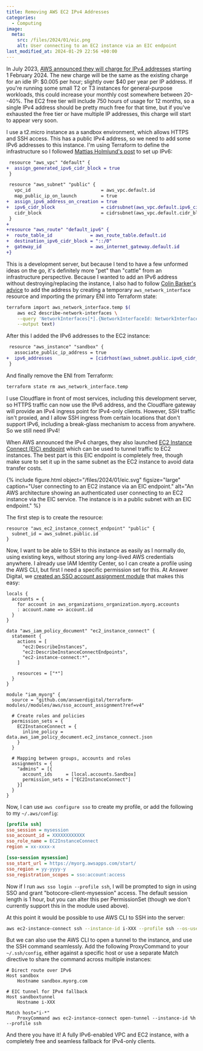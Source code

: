 ```yaml
---
title: Removing AWS EC2 IPv4 Addresses
categories:
  - Computing
image:
  meta:
    src: /files/2024/01/eic.png
    alt: User connecting to an EC2 instance via an EIC endpoint
last_modified_at: 2024-01-29 22:56 +00:00
---
```


In July 2023, [AWS announced they will charge for IPv4 addresses][1] starting 1&nbsp;February 2024. The new charge will be the same as the existing charge for an idle IP: $0.005 per hour; slightly over $40 per year per IP address. If you're running some small T2 or T3 instances for general-purpose workloads, this could increase your monthly cost somewhere between 20--40%. The EC2 free tier will include 750 hours of usage for 12 months, so a single IPv4 address should be pretty much free for that time, but if you've exhausted the free tier or have multiple IP addresses, this charge will start to appear very soon.

I use a t2.micro instance as a sandbox environment, which allows HTTPS and SSH access. This has a public IPv4 address, so we need to add some IPv6 addresses to this instance. I'm using Terraform to define the infrastructure so I followed [Mattias Holmlund's post][2] to set up IPv6:

```diff
 resource "aws_vpc" "default" {
+  assign_generated_ipv6_cidr_block = true
 }

 resource "aws_subnet" "public" {
   vpc_id                          = aws_vpc.default.id
   map_public_ip_on_launch         = true
+  assign_ipv6_address_on_creation = true
+  ipv6_cidr_block                 = cidrsubnet(aws_vpc.default.ipv6_cidr_block, 8, 0)
   cidr_block                      = cidrsubnet(aws_vpc.default.cidr_block, 4, 0)
 }
+
+resource "aws_route" "default_ipv6" {
+  route_table_id              = aws_route_table.default.id
+  destination_ipv6_cidr_block = "::/0"
+  gateway_id                  = aws_internet_gateway.default.id
+}
```

This is a development server, but because I tend to have a few unformed ideas on the go, it's definitely more "pet" than "cattle" from an infrastructure perspective. Because I wanted to add an IPv6 address without destroying/replacing the instance, I also had to follow [Colin Barker's advice][3] to add the address by creating a temporary `aws_network_interface` resource and importing the primary ENI into Terraform state:

```bash
terraform import aws_network_interface.temp $(
    aws ec2 describe-network-interfaces \
    --query 'NetworkInterfaces[*].{NetworkInterfaceId: NetworkInterfaceId}' \
    --output text)
```

After this I added the IPv6 addresses to the EC2 instance:

```diff
 resource "aws_instance" "sandbox" {
   associate_public_ip_address = true
+  ipv6_addresses              = [cidrhost(aws_subnet.public.ipv6_cidr_block, 16)]
 }
```

And finally remove the ENI from Terraform:

```bash
terraform state rm aws_network_interface.temp
```

I use Cloudflare in front of most services, including this development server, so HTTPS traffic can now use the IPv6 address, and the Cloudflare gateway will provide an IPv4 ingress point for IPv4-only clients. However, SSH traffic isn't proxied, and I allow SSH ingress from certain locations that don't support IPv6, including a break-glass mechanism to access from anywhere. So we still need IPv4!

When AWS announced the IPv4 charges, they also launched [EC2 Instance Connect (EIC) endpoint][4] which can be used to tunnel traffic to EC2 instances. The best part is this EIC endpoint is completely free, though make sure to set it up in the same subnet as the EC2 instance to avoid data transfer costs.

{% include figure.html object="/files/2024/01/eic.svg" figsize="large" caption="User connecting to an EC2 instance via an EIC endpoint." alt="An AWS architecture showing an authenticated user connecting to an EC2 instance via the EIC service. The instance is in a public subnet with an EIC endpoint." %}

The first step is to create the resource:

```hcl
resource "aws_ec2_instance_connect_endpoint" "public" {
  subnet_id = aws_subnet.public.id
}
```


Now, I want to be able to SSH to this instance as easily as I normally do, using existing keys, without storing any long-lived AWS credentials anywhere. I already use IAM Identity Center, so I can create a profile using the AWS CLI, but first I need a specific permission set for this. At Answer Digital, we [created an SSO account assignment module][5] that makes this easy:

```hcl
locals {
  accounts = {
    for account in aws_organizations_organization.myorg.accounts
    : account.name => account.id
  }
}

data "aws_iam_policy_document" "ec2_instance_connect" {
  statement {
    actions = [
      "ec2:DescribeInstances",
      "ec2:DescribeInstanceConnectEndpoints",
      "ec2-instance-connect:*",
    ]

    resources = ["*"]
  }
}

module "iam_myorg" {
  source = "github.com/answerdigital/terraform-modules//modules/aws/sso_account_assignment?ref=v4"

  # Create roles and policies
  permission_sets = {
    EC2InstanceConnect = {
      inline_policy = data.aws_iam_policy_document.ec2_instance_connect.json
    }
  }

  # Mapping between groups, accounts and roles
  assignments = {
    "admins" = [{
      account_ids     = [local.accounts.Sandbox]
      permission_sets = ["EC2InstanceConnect"]
    }]
  }
}
```

Now, I can use `aws configure sso` to create my profile, or add the following to my `~/.aws/config`:

```ini
[profile ssh]
sso_session = mysession
sso_account_id = XXXXXXXXXXXX
sso_role_name = EC2InstanceConnect
region = xx-xxxx-x

[sso-session mysession]
sso_start_url = https://myorg.awsapps.com/start/
sso_region = yy-yyyy-y
sso_registration_scopes = sso:account:access
```

Now if I run `aws sso login --profile ssh`, I will be prompted to sign in using SSO and grant "botocore-client-mysession" access. The default session length is 1 hour, but you can alter this per PermissionSet (though we don't currently support this in the module used above).

At this point it would be possible to use AWS CLI to SSH into the server:

```bash
aws ec2-instance-connect ssh --instance-id i-XXX --profile ssh --os-user myuser
```

But we can also use the AWS CLI to open a tunnel to the instance, and use the SSH command seamlessly. Add the following ProxyCommand to your `~/.ssh/config`, either against a specific host or use a separate Match directive to share the command across multiple instances:

```ssh
# Direct route over IPv6
Host sandbox
    Hostname sandbox.myorg.com

# EIC tunnel for IPv4 fallback
Host sandboxtunnel
    Hostname i-XXX

Match host="i-*"
    ProxyCommand aws ec2-instance-connect open-tunnel --instance-id %h --profile ssh
```

And there you have it! A fully IPv6-enabled VPC and EC2 instance, with a completely free and seamless fallback for IPv4-only clients.

[1]: https://aws.amazon.com/blogs/aws/new-aws-public-ipv4-address-charge-public-ip-insights/
[2]: https://mattias.holmlund.se/2017/09/setting-up-ipv6-on-aws-with-terraform/
[3]: https://colinbarker.me.uk/blog/2023-03-04-enabling-ipv6-on-aws-using-terraform-ec2-part-2/
[4]: https://aws.amazon.com/blogs/compute/secure-connectivity-from-public-to-private-introducing-ec2-instance-connect-endpoint-june-13-2023/
[5]: https://github.com/answerdigital/terraform-modules/tree/main/modules/aws/sso_account_assignment
